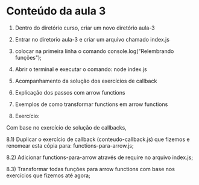 # Conteúdo da aula 3

1) Dentro do diretório curso, criar um novo diretório aula-3

2) Entrar no diretorio aula-3 e criar um arquivo chamado index.js

3) colocar na primeira linha o comando console.log("Relembrando funções");

4) Abrir o terminal e executar o comando: node index.js

5) Acompanhamento da solução dos exercícios de callback

6) Explicação dos passos com arrow functions

7) Exemplos de como transformar functions em arrow functions

8) Exercício:

Com base no exercício de solução de callbacks,

8.1) Duplicar o exercício de callback (conteudo-callback.js) que 
fizemos e renomear esta cópia para: functions-para-arrow.js;

8.2) Adicionar functions-para-arrow através de require no arquivo 
index.js;

8.3) Transformar todas funções para arrow functions com base 
nos exercícios que fizemos até agora;